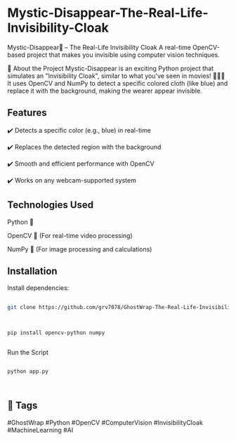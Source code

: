 # Mystic-Disappear-The-Real-Life-Invisibility-Cloak

 Mystic-Disappear👻 – The Real-Life Invisibility Cloak
A real-time OpenCV-based project that makes you invisible using computer vision techniques.

🔮 About the Project
 Mystic-Disappear is an exciting Python project that simulates an "Invisibility Cloak", similar to what you've seen in movies! 🧙‍♂️✨
It uses OpenCV and NumPy to detect a specific colored cloth (like blue) and replace it with the background, making the wearer appear invisible.


## Features

✔️ Detects a specific color (e.g., blue) in real-time

✔️ Replaces the detected region with the background

✔️ Smooth and efficient performance with OpenCV

✔️ Works on any webcam-supported system
##  Technologies Used

Python 🐍

OpenCV 🎥 (For real-time video processing)

NumPy 🔢 (For image processing and calculations)
## Installation


Install dependencies:

```bash
  
git clone https://github.com/grv7078/GhostWrap-The-Real-Life-Invisibility-Cloak
  

```
```bash

pip install opencv-python numpy



```

Run the Script

```bash

python app.py




```
## 📌 Tags 



#GhostWrap 
#Python 
#OpenCV 
#ComputerVision 
#InvisibilityCloak 
#MachineLearning
#AI
